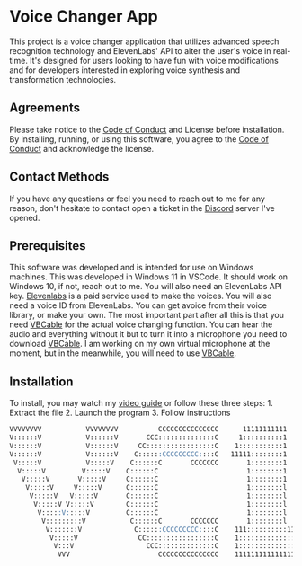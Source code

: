 # Voice Changer App

This project is a voice changer application that utilizes advanced speech recognition technology and ElevenLabs' API to alter the user's voice in real-time. It's designed for users looking to have fun with voice modifications and for developers interested in exploring voice synthesis and transformation technologies.

## Agreements

Please take notice to the [Code of Conduct](https://github.com/olanorw/voicechanger?tab=coc-ov-file) and License before installation. By installing, running, or using this software, you agree to the [Code of Conduct](https://github.com/olanorw/voicechanger?tab=coc-ov-file) and acknowledge the license.

## Contact Methods

If you have any questions or feel you need to reach out to me for any reason, don't hesitate to contact open a ticket in the [Discord](https://discord.gg/5QP6X3S5fq) server I've opened.

## Prerequisites

This software was developed and is intended for use on Windows machines. This was developed in Windows 11 in VSCode. It should work on Windows 10, if not, reach out to me. You will also need an ElevenLabs API key. [Elevenlabs](https://elevenlabs.io) is a paid service used to make the voices. You will also need a voice ID from ElevenLabs. You can get avoice from their voice library, or make your own. The most important part after all this is that you need [VBCable](https://vb-audio.com/Cable/) for the actual voice changing function. You can hear the audio and everything without it but to turn it into a microphone you need to download [VBCable](https://vb-audio.com/Cable/). I am working on my own virtual microphone at the moment, but in the meanwhile, you will need to use [VBCable](https://vb-audio.com/Cable/).

## Installation

To install, you may watch my [video guide](https://olanorw.media/vc1install) or follow these three steps:
    1. Extract the file
    2. Launch the program
    3. Follow instructions

```md 
VVVVVVVV           VVVVVVVV          CCCCCCCCCCCCCCC      11111111111   
V::::::V           V::::::V       CCC::::::::::::::C     1::::::::::1   
V::::::V           V::::::V     CC:::::::::::::::::C    1:::::::::::1   
V::::::V           V::::::V    C::::::CCCCCCCCC::::C   11111::::::::1   
 V:::::V           V:::::V    C::::::C       CCCCCCC       1::::::::1   
  V:::::V         V:::::V    C::::::C                      1::::::::1   
   V:::::V       V:::::V     C::::::C                      1::::::::1   
    V:::::V     V:::::V      C::::::C                      1::::::::l   
     V:::::V   V:::::V       C::::::C                      1::::::::l   
      V:::::V V:::::V        C::::::C                      1::::::::l   
       V:::::V:::::V         C::::::C                      1::::::::l   
        V:::::::::V           C::::::C       CCCCCCC       1::::::::l   
         V:::::::V             C::::::CCCCCCCCC::::C    111::::::::::111
          V:::::V               CC:::::::::::::::::C    1::::::::::::::1
           V:::V                  CCC::::::::::::::C    1::::::::::::::1
            VVV                      CCCCCCCCCCCCCCC    1111111111111111
```